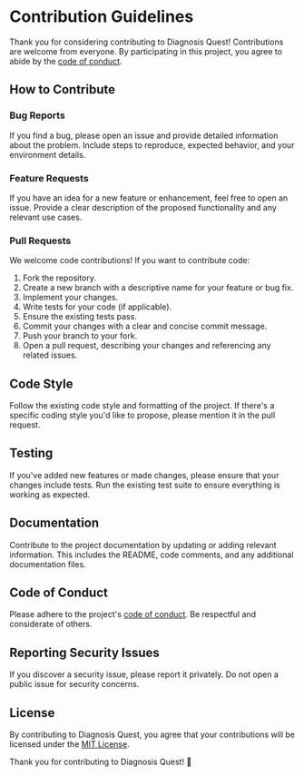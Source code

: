 # Contribution Guidelines

Thank you for considering contributing to Diagnosis Quest! Contributions are welcome from everyone. By participating in this project, you agree to abide by the [code of conduct](CODE_OF_CONDUCT.md).

## How to Contribute

### Bug Reports

If you find a bug, please open an issue and provide detailed information about the problem. Include steps to reproduce, expected behavior, and your environment details.

### Feature Requests

If you have an idea for a new feature or enhancement, feel free to open an issue. Provide a clear description of the proposed functionality and any relevant use cases.

### Pull Requests

We welcome code contributions! If you want to contribute code:

1. Fork the repository.
2. Create a new branch with a descriptive name for your feature or bug fix.
3. Implement your changes.
4. Write tests for your code (if applicable).
5. Ensure the existing tests pass.
6. Commit your changes with a clear and concise commit message.
7. Push your branch to your fork.
8. Open a pull request, describing your changes and referencing any related issues.

## Code Style

Follow the existing code style and formatting of the project. If there's a specific coding style you'd like to propose, please mention it in the pull request.

## Testing

If you've added new features or made changes, please ensure that your changes include tests. Run the existing test suite to ensure everything is working as expected.

## Documentation

Contribute to the project documentation by updating or adding relevant information. This includes the README, code comments, and any additional documentation files.

## Code of Conduct

Please adhere to the project's [code of conduct](CODE_OF_CONDUCT.md). Be respectful and considerate of others.

## Reporting Security Issues

If you discover a security issue, please report it privately. Do not open a public issue for security concerns.

## License

By contributing to Diagnosis Quest, you agree that your contributions will be licensed under the [MIT License](LICENSE).

Thank you for contributing to Diagnosis Quest! 🚀